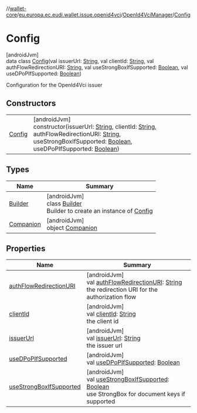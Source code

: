 //[wallet-core](../../../../index.md)/[eu.europa.ec.eudi.wallet.issue.openid4vci](../../index.md)/[OpenId4VciManager](../index.md)/[Config](index.md)

# Config

[androidJvm]\
data class [Config](index.md)(val issuerUrl: [String](https://kotlinlang.org/api/latest/jvm/stdlib/kotlin/-string/index.html), val clientId: [String](https://kotlinlang.org/api/latest/jvm/stdlib/kotlin/-string/index.html), val authFlowRedirectionURI: [String](https://kotlinlang.org/api/latest/jvm/stdlib/kotlin/-string/index.html), val useStrongBoxIfSupported: [Boolean](https://kotlinlang.org/api/latest/jvm/stdlib/kotlin/-boolean/index.html), val useDPoPIfSupported: [Boolean](https://kotlinlang.org/api/latest/jvm/stdlib/kotlin/-boolean/index.html))

Configuration for the OpenId4Vci issuer

## Constructors

| | |
|---|---|
| [Config](-config.md) | [androidJvm]<br>constructor(issuerUrl: [String](https://kotlinlang.org/api/latest/jvm/stdlib/kotlin/-string/index.html), clientId: [String](https://kotlinlang.org/api/latest/jvm/stdlib/kotlin/-string/index.html), authFlowRedirectionURI: [String](https://kotlinlang.org/api/latest/jvm/stdlib/kotlin/-string/index.html), useStrongBoxIfSupported: [Boolean](https://kotlinlang.org/api/latest/jvm/stdlib/kotlin/-boolean/index.html), useDPoPIfSupported: [Boolean](https://kotlinlang.org/api/latest/jvm/stdlib/kotlin/-boolean/index.html)) |

## Types

| Name | Summary |
|---|---|
| [Builder](-builder/index.md) | [androidJvm]<br>class [Builder](-builder/index.md)<br>Builder to create an instance of [Config](index.md) |
| [Companion](-companion/index.md) | [androidJvm]<br>object [Companion](-companion/index.md) |

## Properties

| Name | Summary |
|---|---|
| [authFlowRedirectionURI](auth-flow-redirection-u-r-i.md) | [androidJvm]<br>val [authFlowRedirectionURI](auth-flow-redirection-u-r-i.md): [String](https://kotlinlang.org/api/latest/jvm/stdlib/kotlin/-string/index.html)<br>the redirection URI for the authorization flow |
| [clientId](client-id.md) | [androidJvm]<br>val [clientId](client-id.md): [String](https://kotlinlang.org/api/latest/jvm/stdlib/kotlin/-string/index.html)<br>the client id |
| [issuerUrl](issuer-url.md) | [androidJvm]<br>val [issuerUrl](issuer-url.md): [String](https://kotlinlang.org/api/latest/jvm/stdlib/kotlin/-string/index.html)<br>the issuer url |
| [useDPoPIfSupported](use-d-po-p-if-supported.md) | [androidJvm]<br>val [useDPoPIfSupported](use-d-po-p-if-supported.md): [Boolean](https://kotlinlang.org/api/latest/jvm/stdlib/kotlin/-boolean/index.html) |
| [useStrongBoxIfSupported](use-strong-box-if-supported.md) | [androidJvm]<br>val [useStrongBoxIfSupported](use-strong-box-if-supported.md): [Boolean](https://kotlinlang.org/api/latest/jvm/stdlib/kotlin/-boolean/index.html)<br>use StrongBox for document keys if supported |
